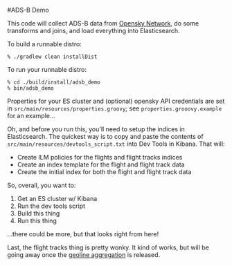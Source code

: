 #ADS-B Demo

This code will collect ADS-B data from [Opensky Network](https://opensky-network.org/), do some transforms and joins, and load everything into Elasticsearch.

To build a runnable distro:
```
% ./gradlew clean installDist
```

To run your runnable distro:
```
% cd ./build/install/adsb_demo
% bin/adsb_demo
```

Properties for your ES cluster and (optional) opensky API credentials are set in `src/main/resources/properties.groovy`; see `properties.grooovy.example` for an example...

Oh, and before you run this, you'll need to setup the indices in Elasticsearch. The quickest way is to copy and paste the contents of `src/main/resources/devtools_script.txt` into Dev Tools in Kibana. That will:
- Create ILM policies for the flights and flight tracks indices  
- Create an index template for the flight and flight track data
- Create the initial index for both the flight and flight track data

So, overall, you want to:
1. Get an ES cluster w/ Kibana
2. Run the dev tools script
3. Build this thing
4. Run this thing

...there could be more, but that looks right from here!

Last, the flight tracks thing is pretty wonky. It kind of works, but will be going away once the [geoline aggregation](https://github.com/elastic/elasticsearch/issues/41649) is released. 